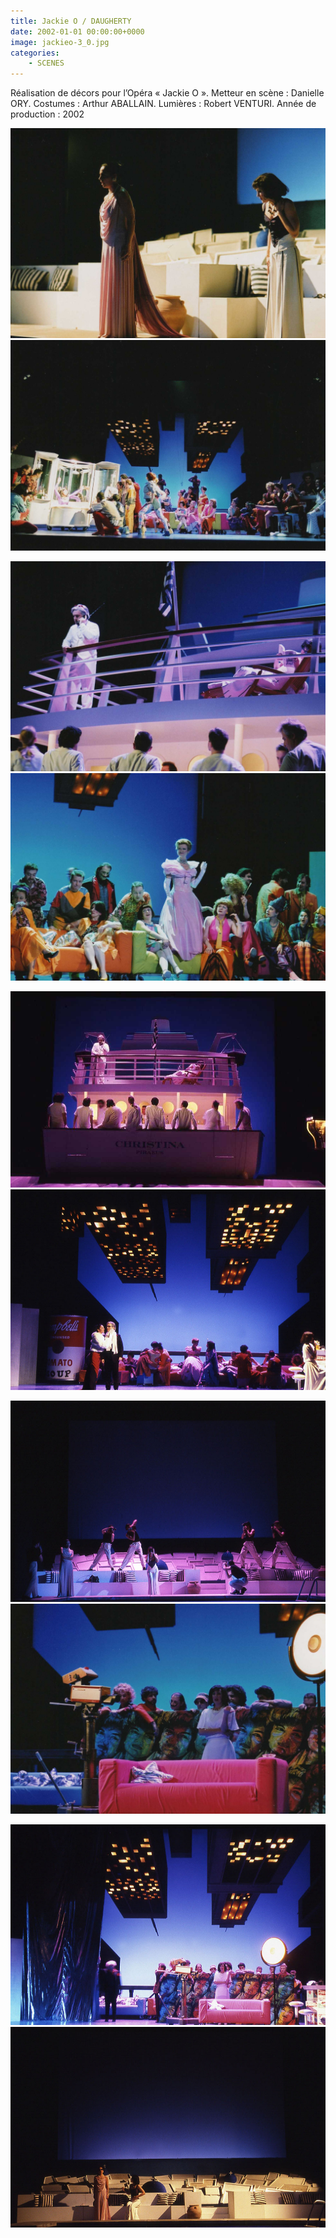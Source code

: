 ```yaml
---
title: Jackie O / DAUGHERTY
date: 2002-01-01 00:00:00+0000
image: jackieo-3_0.jpg
categories:
    - SCENES
---
```


Réalisation de décors pour l’Opéra « Jackie O ».
            Metteur en scène : Danielle ORY.
            Costumes : Arthur ABALLAIN.
            Lumières : Robert VENTURI.
            Année de production : 2002

![Image 1](017.jpg) ![Image 2](010.jpg)

![Image 3](013.jpg) ![Image 4](012.jpg)

![Image 5](jackieo-3_0.jpg) ![Image 6](jackieo-6.jpg)

![Image 7](jackieo-4.jpg) ![Image 8](009.jpg)

![Image 9](jackieo-5.jpg) ![Image 10](jackieo-1.jpg)

